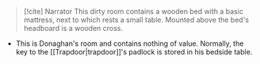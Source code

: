> [!cite] Narrator
> This dirty room contains a wooden bed with a basic mattress, next to which rests a small table. Mounted above the bed's headboard is a wooden cross.

- This is Donaghan's room and contains nothing of value. Normally, the key to the [[Trapdoor|trapdoor]]'s padlock is stored in his bedside table.
